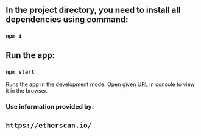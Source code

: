 ## In the project directory, you need to install all dependencies using command:

### `npm i`

## Run the app:

### `npm start`

Runs the app in the development mode.
Open given URL in console to view it in the browser.

### Use information provided by: 

## `https://etherscan.io/`

